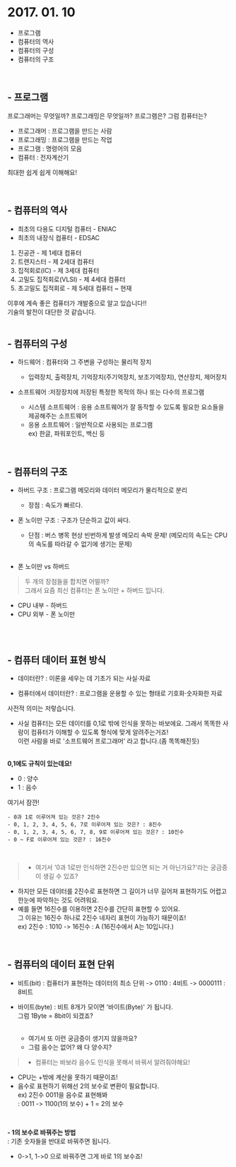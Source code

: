 # 2017. 01. 10

- 프로그램
- 컴퓨터의 역사
- 컴퓨터의 구성
- 컴퓨터의 구조

<br>

## - 프로그램

프로그래머는 무엇일까? 프로그래밍은 무엇일까?
프로그램은? 그럼 컴퓨터는?

* 프로그래머 : 프로그램을 만드는 사람
* 프로그래밍 : 프로그램을 만드는 작업
* 프로그램 : 명령어의 모음
* 컴퓨터 : 전자계산기

최대한 쉽게 쉽게 이해해요!

<br>

## - 컴퓨터의 역사

- 최초의 다용도 디지털 컴퓨터 - ENIAC
- 최초의 내장식 컴퓨터 - EDSAC

1. 진공관 - 제 1세대 컴퓨터
2. 트랜지스터 - 제 2세대 컴퓨터
3. 집적회로(IC) - 제 3세대 컴퓨터
4. 고밀도 집적회로(VLSI) - 제 4세대 컴퓨터
5. 초고밀도 집적회로 - 제 5세대 컴퓨터 ~ 현재

이후에 계속 좋은 컴퓨터가 개발중으로 알고 있습니다!!<br>
기술의 발전이 대단한 것 같습니다.
<br><br>

## - 컴퓨터의 구성

* 하드웨어 : 컴퓨터와 그 주변을 구성하는 물리적 장치
  - 입력장치, 출력장치, 기억장치(주기억장치, 보조기억장치), 연산장치, 제어장치

* 소프트웨어 :저장장치에 저장된 특정한 목적의 하나 또는 다수의 프로그램
  - 시스템 소프트웨어 : 응용 소프트웨어가 잘 동작할 수 있도록 필요한 요소들을 제공해주는 소프트웨어
  - 응용 소프트웨어 : 일반적으로 사용되는 프로그램<br> ex) 한글, 파워포인트, 백신 등

<br>

## - 컴퓨터의 구조

* 하버드 구조
  : 프로그램 메모리와 데이터 메모리가 물리적으로 분리<br>
  - 장점 : 속도가 빠르다.

* 폰 노이만 구조
  : 구조가 단순하고 값이 싸다.<br>
  - 단점 : 버스 병목 현상 빈번하게 발생
            메모리 속박 문제! (메모리의 속도는 CPU의 속도를 따라갈 수 없기에 생기는 문제)
<br><br>
- 폰 노이만 vs 하버드

> 두 개의 장점들을 합치면 어떨까?<br>
그래서 요즘 최신 컴퓨터는 폰 노이만 + 하버드 입니다.<br>
 - CPU 내부 - 하버드<br>
 - CPU 외부 - 폰 노이만

<br><br>

## -  컴퓨터 데이터 표현 방식

- 데이터란?
: 이론을 세우는 데 기초가 되는 사실·자료

- 컴퓨터에서 데이터란?
: 프로그램을 운용할 수 있는 형태로 기호화·숫자화한 자료

사전적 의미는 저렇습니다.

- 사실 컴퓨터는 모든 데이터를 0,1로 밖에 인식을 못하는 바보에요.
그래서 똑똑한 사람이 컴퓨터가 이해할 수 있도록 형식에 맞게 알려주는거죠!
<br>이런 사람을 바로 '소프트웨어 프로그래머' 라고 합니다.(좀 똑똑해진듯)
<br><br>

**0,1에도 규칙이 있는데요!**

- 0 : 양수
- 1 : 음수

여기서 잠깐!

	- 0과 1로 이루어져 있는 것은? 2진수
	- 0, 1, 2, 3, 4, 5, 6, 7로 이루어져 있는 것은? : 8진수
	- 0, 1, 2, 3, 4, 5, 6, 7, 8, 9로 이루어져 있는 것은? : 10진수
	- 0 ~ F로 이루어져 있는 것은? : 16진수
<br>

> - 여기서 '0과 1로만 인식하면 2진수만 있으면 되는 거 아닌가요?'라는 궁금증이 생길 수 있죠?
> 
- 하지만 모든 데이터를 2진수로 표현하면 그 길이가 너무 길어져 표현하기도 어렵고 한눈에 파악하는 것도 어려워요.<br>
- 예를 들면 16진수를 이용하면 2진수를 간단히 표현할 수 있어요.<br>
그 이유는 16진수 하나로 2진수 네자리 표현이 가능하기 때문이죠!<br>
ex) 2진수 : 1010 -> 16진수 : A  (16진수에서 A는 10입니다.)

<br>

## - 컴퓨터의 데이터 표현 단위

- 비트(bit) : 컴퓨터가 표현하는 데이터의 최소 단위 
  -> 0110 : 4비트
  -> 0000111 : 8비트 

- 바이트(byte) : 비트 8개가 모이면 '바이트(Byte)' 가 됩니다.<br>
그럼 1Byte = 8bit이 되겠죠?
<br><br>

	- 여기서 또 이런 궁금증이 생기지 않을까요? <br>
	- 그럼 음수는 없어? 왜 다 양수지?

> - 컴퓨터는 바보라 음수도 인식을 못해서 바꿔서 알려줘야해요!<br>
- CPU는 +밖에 계산을 못하기 때문이죠!<br>
- 음수로 표현하기 위해선 2의 보수로 변환이 필요합니다.<br>
ex) 2진수 0011을 음수로 표현해봐<br>
  : 0011 -> 1100(1의 보수) + 1 = 2의 보수

<br>

**- 1의 보수로 바꿔주는 방법**<br>
 : 기존 숫자들을 반대로 바꿔주면 됩니다.<br>
- 0->1, 1->0 으로 바꿔주면 그게 바로 1의 보수죠!

